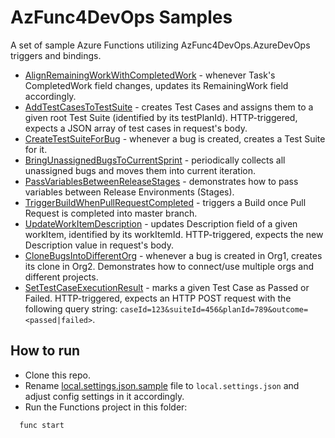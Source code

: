 # AzFunc4DevOps Samples

A set of sample Azure Functions utilizing AzFunc4DevOps.AzureDevOps triggers and bindings.

* [AlignRemainingWorkWithCompletedWork](https://github.com/scale-tone/AzFunc4DevOps/blob/main/samples/AlignRemainingWorkWithCompletedWork.cs) - whenever Task's CompletedWork field changes, updates its RemainingWork field accordingly.
* [AddTestCasesToTestSuite](https://github.com/scale-tone/AzFunc4DevOps/blob/main/samples/AddTestCasesToTestSuite.cs) - creates Test Cases and assigns them to a given root Test Suite (identified by its testPlanId). HTTP-triggered, expects a JSON array of test cases in request's body.
* [CreateTestSuiteForBug](https://github.com/scale-tone/AzFunc4DevOps/blob/main/samples/CreateTestSuiteForBug.cs) - whenever a bug is created, creates a Test Suite for it.
* [BringUnassignedBugsToCurrentSprint](https://github.com/scale-tone/AzFunc4DevOps/blob/main/samples/BringUnassignedBugsToCurrentSprint.cs) - periodically collects all unassigned bugs and moves them into current iteration.
* [PassVariablesBetweenReleaseStages](https://github.com/scale-tone/AzFunc4DevOps/blob/main/samples/PassVariablesBetweenReleaseStages.cs) - demonstrates how to pass variables between Release Environments (Stages).
* [TriggerBuildWhenPullRequestCompleted](https://github.com/scale-tone/AzFunc4DevOps/blob/main/samples/TriggerBuildWhenPullRequestCompleted.cs) - triggers a Build once Pull Request is completed into master branch.
* [UpdateWorkItemDescription](https://github.com/scale-tone/AzFunc4DevOps/blob/main/samples/UpdateWorkItemDescription.cs) - updates Description field of a given workItem, identified by its workItemId. HTTP-triggered, expects the new Description value in request's body.
* [CloneBugsIntoDifferentOrg](https://github.com/scale-tone/AzFunc4DevOps/blob/main/samples/CloneBugsIntoDifferentOrg.cs) - whenever a bug is created in Org1, creates its clone in Org2. Demonstrates how to connect/use multiple orgs and different projects.
* [SetTestCaseExecutionResult](https://github.com/scale-tone/AzFunc4DevOps/blob/main/samples/SetTestCaseExecutionResult.cs) - marks a given Test Case as Passed or Failed. HTTP-triggered, expects an HTTP POST request with the following query string: `caseId=123&suiteId=456&planId=789&outcome=<passed|failed>`.


## How to run

* Clone this repo.
* Rename [local.settings.json.sample](https://github.com/scale-tone/AzFunc4DevOps/blob/main/samples/local.settings.json.sample) file to `local.settings.json` and adjust config settings in it accordingly.
* Run the Functions project in this folder: 
```
  func start
```
